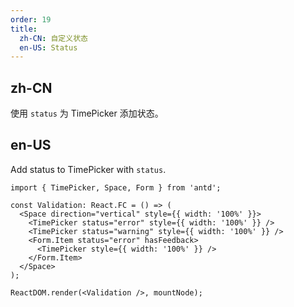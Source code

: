 ```yaml
---
order: 19
title:
  zh-CN: 自定义状态
  en-US: Status
---
```


## zh-CN

使用 `status` 为 TimePicker 添加状态。

## en-US

Add status to TimePicker with `status`.

```tsx
import { TimePicker, Space, Form } from 'antd';

const Validation: React.FC = () => (
  <Space direction="vertical" style={{ width: '100%' }}>
    <TimePicker status="error" style={{ width: '100%' }} />
    <TimePicker status="warning" style={{ width: '100%' }} />
    <Form.Item status="error" hasFeedback>
      <TimePicker style={{ width: '100%' }} />
    </Form.Item>
  </Space>
);

ReactDOM.render(<Validation />, mountNode);
```
